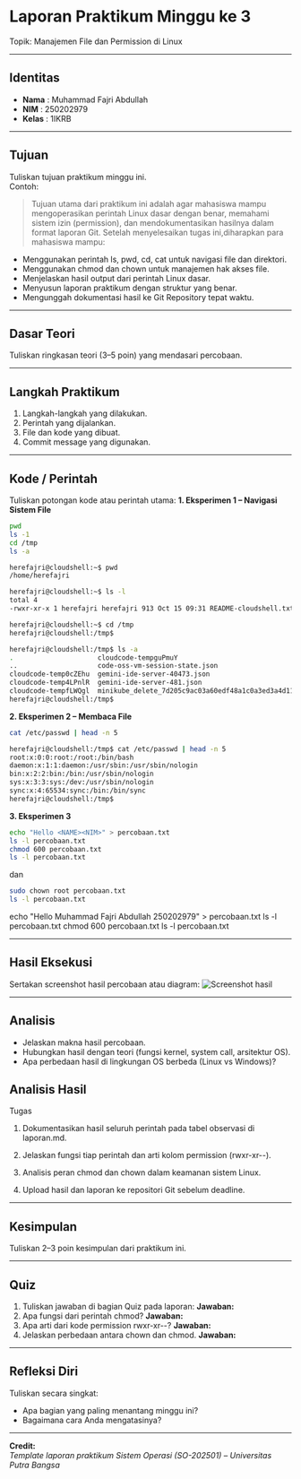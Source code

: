 
# Laporan Praktikum Minggu ke 3
Topik:  Manajemen File dan Permission di Linux

---

## Identitas
- **Nama**  : Muhammad Fajri Abdullah 
- **NIM**   : 250202979
- **Kelas** : 1IKRB

---

## Tujuan
Tuliskan tujuan praktikum minggu ini.  
Contoh:  
> Tujuan utama dari praktikum ini adalah agar mahasiswa mampu mengoperasikan perintah Linux dasar dengan benar, memahami sistem izin (permission), dan mendokumentasikan hasilnya dalam format laporan Git. Setelah menyelesaikan tugas ini,diharapkan para mahasiswa mampu:

- Menggunakan perintah ls, pwd, cd, cat untuk navigasi file dan direktori.
- Menggunakan chmod dan chown untuk manajemen hak akses file.
- Menjelaskan hasil output dari perintah Linux dasar.
- Menyusun laporan praktikum dengan struktur yang benar.
- Mengunggah dokumentasi hasil ke Git Repository tepat waktu.



---

## Dasar Teori
Tuliskan ringkasan teori (3–5 poin) yang mendasari percobaan.

---

## Langkah Praktikum
1. Langkah-langkah yang dilakukan.  
2. Perintah yang dijalankan.  
3. File dan kode yang dibuat.  
4. Commit message yang digunakan.

---

## Kode / Perintah
Tuliskan potongan kode atau perintah utama:
**1. Eksperimen 1 – Navigasi Sistem File**
```bash
pwd
ls -1
cd /tmp
ls -a
```
```bash
herefajri@cloudshell:~$ pwd
/home/herefajri
```
```bash
herefajri@cloudshell:~$ ls -l
total 4
-rwxr-xr-x 1 herefajri herefajri 913 Oct 15 09:31 README-cloudshell.txt
```
```bash
herefajri@cloudshell:~$ cd /tmp
herefajri@cloudshell:/tmp$
```
```bash
herefajri@cloudshell:/tmp$ ls -a
.                     cloudcode-tempguPmuY                                            node-compile-cache  tmp.OqDkBJFEVa                                        vscode-skaffold-events-logs
..                    code-oss-vm-session-state.json                                  tmp                 tmp.RKaLrptHWp
cloudcode-temp0cZEhu  gemini-ide-server-40473.json                                    tmp.CBditOvVKN      tmux-1000
cloudcode-temp4LPnlR  gemini-ide-server-481.json                                      tmp.mtKrxx4rb9      vscode-git-7a51ddf9a8.sock
cloudcode-tempfLWQgl  minikube_delete_7d205c9ac03a60edf48a1c0a3ed3a4d118782338_0.log  tmp.mWrjcuheDd      vscode-ipc-137304b5-54df-496d-a9b7-7909a49cdea0.sock
herefajri@cloudshell:/tmp$ 
```

**2. Eksperimen 2 – Membaca File**
```bash
cat /etc/passwd | head -n 5
```
```bash
herefajri@cloudshell:/tmp$ cat /etc/passwd | head -n 5
root:x:0:0:root:/root:/bin/bash
daemon:x:1:1:daemon:/usr/sbin:/usr/sbin/nologin
bin:x:2:2:bin:/bin:/usr/sbin/nologin
sys:x:3:3:sys:/dev:/usr/sbin/nologin
sync:x:4:65534:sync:/bin:/bin/sync
herefajri@cloudshell:/tmp$
```

**3. Eksperimen 3**
```bash
echo "Hello <NAME><NIM>" > percobaan.txt
ls -l percobaan.txt
chmod 600 percobaan.txt
ls -l percobaan.txt
```

dan
```bash
sudo chown root percobaan.txt
ls -l percobaan.txt
```
echo "Hello Muhammad Fajri Abdullah 250202979" > percobaan.txt
ls -l percobaan.txt
chmod 600 percobaan.txt
ls -l percobaan.txt

---

## Hasil Eksekusi
Sertakan screenshot hasil percobaan atau diagram:
![Screenshot hasil](screenshots/example.png)

---

## Analisis
- Jelaskan makna hasil percobaan.  
- Hubungkan hasil dengan teori (fungsi kernel, system call, arsitektur OS).  
- Apa perbedaan hasil di lingkungan OS berbeda (Linux vs Windows)?  

## Analisis Hasil
Tugas
1. Dokumentasikan hasil seluruh perintah pada tabel observasi di laporan.md.


2. Jelaskan fungsi tiap perintah dan arti kolom permission (rwxr-xr--).


3. Analisis peran chmod dan chown dalam keamanan sistem Linux.


4. Upload hasil dan laporan ke repositori Git sebelum deadline.



---

## Kesimpulan
Tuliskan 2–3 poin kesimpulan dari praktikum ini.

---

## Quiz
1. Tuliskan jawaban di bagian Quiz pada laporan:
  **Jawaban:**  
2. Apa fungsi dari perintah chmod?
  **Jawaban:**  
3. Apa arti dari kode permission rwxr-xr--?
  **Jawaban:**  
4. Jelaskan perbedaan antara chown dan chmod.
  **Jawaban:**  

---

## Refleksi Diri
Tuliskan secara singkat:
- Apa bagian yang paling menantang minggu ini?  
- Bagaimana cara Anda mengatasinya?  

---

**Credit:**  
_Template laporan praktikum Sistem Operasi (SO-202501) – Universitas Putra Bangsa_
